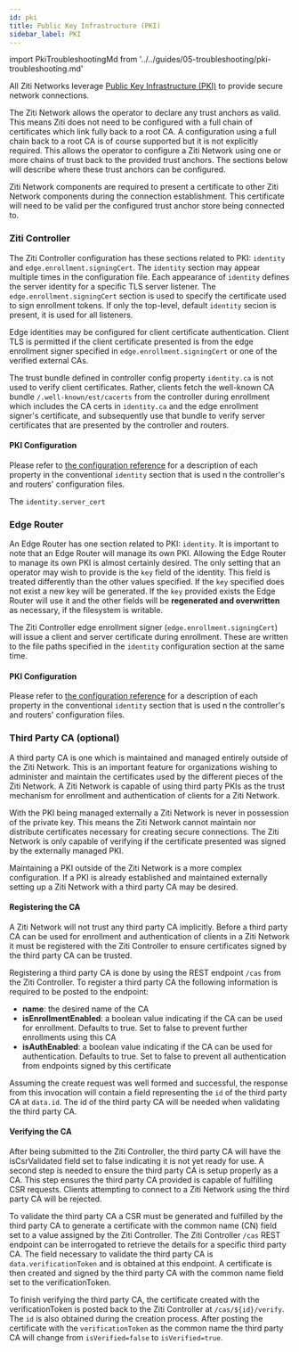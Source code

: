 ```yaml
---
id: pki
title: Public Key Infrastructure (PKI)
sidebar_label: PKI
---
```


import PkiTroubleshootingMd from '../../guides/05-troubleshooting/pki-troubleshooting.md'

All Ziti Networks leverage [Public Key Infrastructure (PKI)](https://en.wikipedia.org/wiki/Public_key_infrastructure) to
provide secure network connections. 

The Ziti Network allows the operator to declare any trust anchors as valid. This means Ziti does not need to be
configured with a full chain of certificates which link fully back to a root CA. A configuration using a full chain back
to a root CA is of course supported but it is not explicitly required.  This allows the operator to configure a Ziti
Network using one or more chains of trust back to the provided trust anchors.  The sections below will describe where
these trust anchors can be configured.

Ziti Network components are required to present a certificate to other Ziti Network components during the connection
establishment. This certificate will need to be valid per the configured trust anchor store being connected to.

### Ziti Controller

The Ziti Controller configuration has these sections related to PKI: `identity` and `edge.enrollment.signingCert`. The `identity` section may appear multiple times in the configuration file. Each appearance of `identity` defines the server identity for a specific TLS server listener. The `edge.enrollment.signingCert` section is used to specify the certificate used to sign enrollment tokens. If only the top-level, default `identity` secion is present, it is used for all listeners.

Edge identities may be configured for client certificate authentication. Client TLS is permitted if the client certificate presented is from the edge enrollment signer
specified in `edge.enrollment.signingCert` or one of the verified external CAs. 

The trust bundle defined in controller config property `identity.ca` is not used to verify client certificates. Rather, clients fetch the well-known CA bundle `/.well-known/est/cacerts` from the controller during enrollment which includes the CA certs in `identity.ca` and the edge enrollment signer's certificate, and subsequently use that bundle to verify server certificates that are presented by the controller and routers.

#### PKI Configuration

Please refer to [the configuration reference](../../reference/30-configuration/conventions.md#identity) for a description of each property in the conventional `identity` section that is used n the controller's and routers' configuration files.

The `identity.server_cert` 

### Edge Router

An Edge Router has one section related to PKI: `identity`. It is important to note that an Edge Router will
manage its own PKI. Allowing the Edge Router to manage its own PKI is almost certainly desired. The
only setting that an operator may wish to provide is the `key` field of the identity. This field is treated differently
than the other values specified.  If the `key` specified does not exist a new key will be generated. If the `key`
provided exists the Edge Router will use it and the other fields will be **regenerated and overwritten** as necessary, if the filesystem is writable.

The Ziti Controller edge enrollment signer (`edge.enrollment.signingCert`) will issue a client and server certificate during enrollment. These are written to the file paths specified in the `identity` configuration section at the same time.

#### PKI Configuration

Please refer to [the configuration reference](../../reference/30-configuration/conventions.md#identity) for a description of each property in the conventional `identity` section that is used n the controller's and routers' configuration files.

### Third Party CA (optional)

A third party CA is one which is maintained and managed entirely outside of the Ziti Network. This is an important
feature for organizations wishing to administer and maintain the certificates used by the different pieces of the Ziti
Network. A Ziti Network is capable of using third party PKIs as the trust mechanism for enrollment and authentication of
clients for a Ziti Network.

With the PKI being managed externally a Ziti Network is never in possession of the private key. This means the Ziti
Network cannot maintain nor distribute certificates necessary for creating secure connections. The Ziti Network is
only capable of verifying if the certificate presented was signed by the externally managed PKI.

Maintaining a PKI outside of the Ziti Network is a more complex configuration. If a PKI is already established
and maintained externally setting up a Ziti Network with a third party CA may be desired.

#### Registering the CA

A Ziti Network will not trust any third party CA implicitly. Before a third party CA can be used for enrollment and
authentication of clients in a Ziti Network it must be registered with the Ziti Controller to ensure certificates signed
by the third party CA can be trusted.  

Registering a third party CA is done by using the REST endpoint `/cas` from the Ziti Controller. To register a third
party CA the following information is required to be posted to the endpoint:

* **name**: the desired name of the CA
* **isEnrollmentEnabled**: a boolean value indicating if the CA can be used for enrollment. Defaults to true. Set to false
  to prevent further enrollments using this CA
* **isAuthEnabled**: a boolean value indicating if the CA can be used for authentication. Defaults to true. Set to false to
  prevent all authentication from endpoints signed by this certificate

Assuming the create request was well formed and successful, the response from this invocation will contain a field
representing the `id` of the third party CA at `data.id`. The id of the third party CA will be needed when validating
the third party CA.

#### Verifying the CA

After being submitted to the Ziti Controller, the third party CA will have the isCsrValidated field set to false
indicating it is not yet ready for use. A second step is needed to ensure the third party CA is setup properly as a CA.
This step ensures the third party CA provided is capable of fulfilling CSR requests. Clients attempting to connect to a
Ziti Network using the third party CA will be rejected.

To validate the third party CA a CSR must be generated and fulfilled by the third party CA to generate a certificate
with the common name (CN) field set to a value assigned by the Ziti Controller. The Ziti Controller `/cas`
REST endpoint can be interrogated to retrieve the details for a specific third party CA. The field necessary to validate
the third party CA is `data.verificationToken` and is obtained at this endpoint. A certificate is then created and
signed by the third party CA with the common name field set to the verificationToken.

To finish verifying the third party CA, the certificate created with the verificationToken is posted back to the Ziti
Controller at `/cas/${id}/verify`. The `id` is also obtained during the creation process. After posting the certificate
with the `verificationToken` as the common name the third party CA will change from `isVerified=false` to `isVerified=true`.

<PkiTroubleshootingMd />